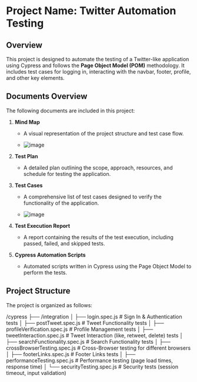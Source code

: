 # Project Name: Twitter Automation Testing

## Overview
This project is designed to automate the testing of a Twitter-like application using Cypress and follows the **Page Object Model (POM)** methodology. It includes test cases for logging in, interacting with the navbar, footer, profile, and other key elements.

## Documents Overview

The following documents are included in this project:

1. **Mind Map**  
   - A visual representation of the project structure and test case flow.
  
   - ![image](https://github.com/user-attachments/assets/b6956102-2f27-4eb5-8b32-2ce5ffee6249)

   
2. **Test Plan**  
   - A detailed plan outlining the scope, approach, resources, and schedule for testing the application.
   
3. **Test Cases**  
   - A comprehensive list of test cases designed to verify the functionality of the application.
  
   - ![image](https://github.com/user-attachments/assets/7ca1cc46-5a89-4e86-9d50-8cf78a308306)


4. **Test Execution Report**  
   - A report containing the results of the test execution, including passed, failed, and skipped tests.

5. **Cypress Automation Scripts**  
   - Automated scripts written in Cypress using the Page Object Model to perform the tests.

## Project Structure

The project is organized as follows:

/cypress
├── /integration
│   ├── login.spec.js                 # Sign In & Authentication tests
│   ├── postTweet.spec.js             # Tweet Functionality tests
│   ├── profileVerification.spec.js   # Profile Management tests
│   ├── tweetInteraction.spec.js      # Tweet Interaction (like, retweet, delete) tests
│   ├── searchFunctionality.spec.js   # Search Functionality tests
│   ├── crossBrowserTesting.spec.js   # Cross-Browser testing for different browsers
│   ├── footerLinks.spec.js           # Footer Links tests
│   ├── performanceTesting.spec.js    # Performance testing (page load times, response time)
│   └── securityTesting.spec.js       # Security tests (session timeout, input validation)


